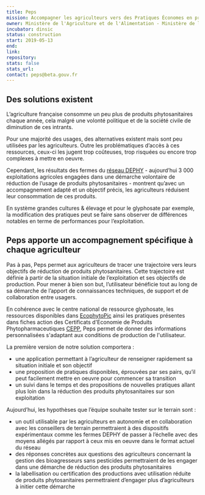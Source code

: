 ```yaml
---
title: Peps
mission: Accompagner les agriculteurs vers des Pratiques Économes en produits PhytoSanitaires (PEPS)
owner: Ministère de l'Agriculture et de l'Alimentation - Ministère de la Transition Écologique et Solidaire
incubator: dinsic 
status: construction
start: 2019-05-13 
end: 
link: 
repository: 
stats: false 
stats_url: 
contact: peps@beta.gouv.fr
---
```


## Des solutions existent 

L’agriculture française consomme un peu plus de produits phytosanitaires chaque année, cela malgré une volonté politique et de la société civile de diminution de ces intrants. 

Pour une majorité des usages, des alternatives existent mais sont peu utilisées par les agriculteurs. Outre les problématiques d’accès à ces ressources, ceux-ci les jugent trop coûteuses, trop risquées ou encore trop complexes à mettre en oeuvre.

Cependant, les résultats des fermes du [réseau DEPHY](http://www.ecophytopic.fr/tr/innovation-en-marche/réseau-dephy) - aujourd’hui 3 000 exploitations agricoles engagées dans une démarche volontaire de réduction de l’usage de produits phytosanitaires - montrent qu’avec un accompagnement adapté et un objectif précis, les agriculteurs réduisent leur consommation de ces produits. 

En système grandes cultures & élevage et pour le glyphosate par exemple, la modification des  pratiques peut se faire sans observer de différences notables en terme de performances pour l’exploitation. 


## Peps apporte un accompagnement spécifique à chaque agriculteur 

Pas à pas, Peps permet aux agriculteurs de tracer une trajectoire vers leurs objectifs de réduction de produits phytosanitaires. Cette trajectoire est définie à partir de la situation initiale de l’exploitation et ses objectifs de production. Pour mener à bien son but, l’utilisateur bénéficie tout au long de sa démarche de l’apport de connaissances techniques, de support et de collaboration entre usagers. 

En cohérence avec le centre national de ressource glyphosate, les ressources disponibles dans [EcophytoPic](http://www.ecophytopic.fr/) ainsi les pratiques présentes dans fiches action des Certificats d'Economie de Produits Phytopharmaceutiques [CEPP](https://alim.agriculture.gouv.fr/cepp/#/content/ap-fichesaction), Peps permet de donner des informations personnalisées s'adaptant aux conditions de production de l'utilisateur.

La première version de notre solution comportera :
- une application permettant à l’agriculteur de renseigner rapidement sa situation initiale et son objectif
- une proposition de pratiques disponibles, éprouvées par ses pairs, qu’il peut facilement mettre en oeuvre pour commencer sa transition
- un suivi dans le temps et des propositions de nouvelles pratiques allant plus loin dans la réduction des produits phytosanitaires sur son exploitation

Aujourd’hui, les hypothèses  que l’équipe souhaite tester sur le terrain sont :
- un outil utilisable par les agriculteurs en autonomie et en collaboration avec les conseillers de terrain permettraient à des dispositifs expérimentaux comme les fermes DEPHY de passer à l’échelle avec des moyens allégés par rapport à ceux mis en oeuvre dans le format actuel du réseau
- des réponses concrètes aux questions des agriculteurs concernant la gestion des bioagresseurs sans pesticides permettraient de les engager dans une démarche de réduction des produits phytosanitaires 
- la labellisation ou certification des productions avec utilisation réduite de produits phytosanitaires permettraient d’engager plus d’agriculteurs à initier cette démarche 

